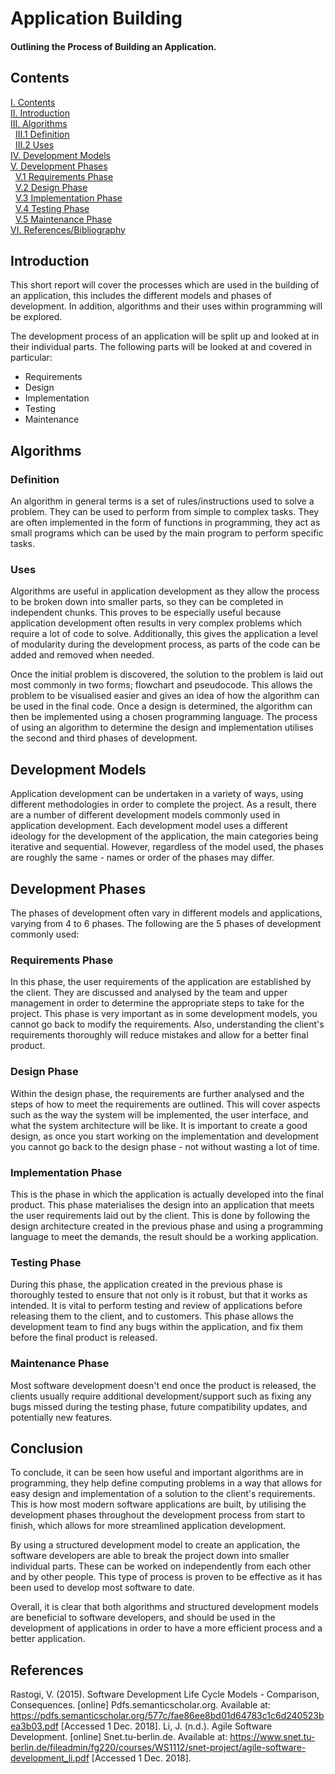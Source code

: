 # Application Building   
#### Outlining the Process of Building an Application.
## Contents
[I. Contents](#contents)   
[II. Introduction](#introduction)   
[III. Algorithms](#algorithms)   
&nbsp;&nbsp;[III.1 Definition](#definition)   
&nbsp;&nbsp;[III.2 Uses](#uses)   
[IV. Development Models](#development-models)   
[V. Development Phases](#development-phases)   
&nbsp;&nbsp;[V.1 Requirements Phase](#requirements-phase)   
&nbsp;&nbsp;[V.2 Design Phase](#design-phase)   
&nbsp;&nbsp;[V.3 Implementation Phase](#implementation-phase)   
&nbsp;&nbsp;[V.4 Testing Phase](#testing-phase)   
&nbsp;&nbsp;[V.5 Maintenance Phase](#maintenance-phase)   
[VI. References/Bibliography](#references)   



## Introduction
This short report will cover the processes which are used in the building of an application, this includes the different models and phases of development. In addition, algorithms and their uses within programming will be explored.

The development process of an application will be split up and looked at in their individual parts. The following parts will be looked at and covered in particular:
+ Requirements   
+ Design   
+ Implementation   
+ Testing   
+ Maintenance   

## Algorithms

### Definition
An algorithm in general terms is a set of rules/instructions used to solve a problem. They can be used to perform from simple to complex tasks. They are often implemented in the form of functions in programming, they act as small programs which can be used by the main program to perform specific tasks.

### Uses
Algorithms are useful in application development as they allow the process to be broken down into smaller parts, so they can be completed in independent chunks. This proves to be especially useful because application development often results in very complex problems which require a lot of code to solve. Additionally, this gives the application a level of modularity during the development process, as parts of the code can be added and removed when needed.

Once the initial problem is discovered, the solution to the problem is laid out most commonly in two forms; flowchart and pseudocode. This allows the problem to be visualised easier and gives an idea of how the algorithm can be used in the final code. Once a design is determined, the algorithm can then be implemented using a chosen programming language. The process of using an algorithm to determine the design and implementation utilises the second and third phases of development.

## Development Models
Application development can be undertaken in a variety of ways, using different methodologies in order to complete the project. As a result, there are a number of different development models commonly used in application development. Each development model uses a different ideology for the development of the application, the main categories being iterative and sequential. However, regardless of the model used, the phases are roughly the same - names or order of the phases may differ.

## Development Phases
The phases of development often vary in different models and applications, varying from 4 to 6 phases. The following are the 5 phases of development commonly used:

### Requirements Phase   
In this phase, the user requirements of the application are established by the client. They are discussed and analysed by the team and upper management in order to determine the appropriate steps to take for the project. This phase is very important as in some development models, you cannot go back to modify the requirements. Also, understanding the client's requirements thoroughly will reduce mistakes and allow for a better final product.

### Design Phase   
Within the design phase, the requirements are further analysed and the steps of how to meet the requirements are outlined. This will cover aspects such as the way the system will be implemented, the user interface, and what the system architecture will be like. It is important to create a good design, as once you start working on the implementation and development you cannot go back to the design phase - not without wasting a lot of time.

### Implementation Phase   
This is the phase in which the application is actually developed into the final product. This phase materialises the design into an application that meets the user requirements laid out by the client. This is done by following the design architecture created in the previous phase and using a programming language to meet the demands, the result should be a working application.

### Testing Phase   
During this phase, the application created in the previous phase is thoroughly tested to ensure that not only is it robust, but that it works as intended. It is vital to perform testing and review of applications before releasing them to the client, and to customers. This phase allows the development team to find any bugs within the application, and fix them before the final product is released.

### Maintenance Phase   
Most software development doesn't end once the product is released, the clients usually require additional development/support such as fixing any bugs missed during the testing phase, future compatibility updates, and potentially new features.

## Conclusion
To conclude, it can be seen how useful and important algorithms are in programming, they help define computing problems in a way that allows for easy design and implementation of a solution to the client's requirements. This is how most modern software applications are built, by utilising the development phases throughout the development process from start to finish, which allows for more streamlined application development.

By using a structured development model to create an application, the software developers are able to break the project down into smaller individual parts. These can be worked on independently from each other and by other people. This type of process is proven to be effective as it has been used to develop most software to date.

Overall, it is clear that both algorithms and structured development models are beneficial to software developers, and should be used in the development of applications in order to have a more efficient process and a better application.

## References
Rastogi, V. (2015). Software Development Life Cycle Models - Comparison, Consequences. [online] Pdfs.semanticscholar.org. Available at: https://pdfs.semanticscholar.org/577c/fae86ee8bd01d64783c1c6d240523bea3b03.pdf [Accessed 1 Dec. 2018].
Li, J. (n.d.). Agile Software Development. [online] Snet.tu-berlin.de. Available at: https://www.snet.tu-berlin.de/fileadmin/fg220/courses/WS1112/snet-project/agile-software-development_li.pdf [Accessed 1 Dec. 2018].
